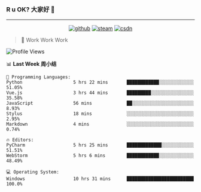 ### R u OK? 大家好 👋

___

<p align="center">
  <a href="https://bigkjp97.github.io/"><img src="https://img.shields.io/badge/-GitPage-lightgrey" alt="github"></a>
  <a href="https://steamcommunity.com/id/bigkjp/"><img src="https://img.shields.io/badge/-Steam-black" alt="steam"></a>
  <a href="https://blog.csdn.net/qq_38986088"><img src="https://img.shields.io/badge/CSDN-cf000e" alt="csdn"></a>
</p>

> 🧟 Work Work Work

<!--START_SECTION:kjp readme-->
![Profile Views](http://img.shields.io/badge/Mi%20Amigos%E2%99%82%EF%B8%8F-5-ff69b4)

📊 **Last Week 周小结** 

```text
💬 Programming Languages: 
Python                   5 hrs 22 mins       ████████████░░░░░░░░░░░░░   51.05% 
Vue.js                   3 hrs 44 mins       █████████░░░░░░░░░░░░░░░░   35.58% 
JavaScript               56 mins             ██░░░░░░░░░░░░░░░░░░░░░░░   8.93% 
Stylus                   18 mins             ░░░░░░░░░░░░░░░░░░░░░░░░░   2.95% 
Markdown                 4 mins              ░░░░░░░░░░░░░░░░░░░░░░░░░   0.74%

🔥 Editors: 
PyCharm                  5 hrs 25 mins       █████████████░░░░░░░░░░░░   51.51% 
WebStorm                 5 hrs 6 mins        ████████████░░░░░░░░░░░░░   48.49%

💻 Operating System: 
Windows                  10 hrs 31 mins      █████████████████████████   100.0%

```


<!--END_SECTION:kjp readme-->

<!--
**bigkjp97/bigkjp97** is a ✨ _special_ ✨ repository because its `README.md` (this file) appears on your GitHub profile.

Here are some ideas to get you started:

- 🔭 I’m currently working on ...
- 🌱 I’m currently learning ...
- 👯 I’m looking to collaborate on ...
- 🤔 I’m looking for help with ...
- 💬 Ask me about ...
- 📫 How to reach me: ...
- 😄 Pronouns: ...
- ⚡ Fun fact: ... -->
